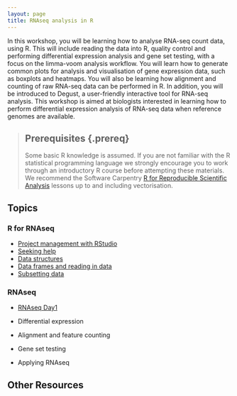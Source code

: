 ```yaml
---
layout: page
title: RNAseq analysis in R
---
```


In this workshop, you will be learning how to analyse RNA-seq count data, using R. This will include reading the data into R, quality control and performing differential expression analysis and gene set testing, with a focus on the limma-voom analysis workflow. You will learn how to generate common plots for analysis and visualisation of gene expression data, such as boxplots and heatmaps. You will also be learning how alignment and counting of raw RNA-seq data can be performed in R. In addition, you will be introduced to Degust, a user-friendly interactive tool for RNA-seq analysis. This workshop is aimed at biologists interested in learning how to perform differential expression analysis of RNA-seq data when reference genomes are available.

> ## Prerequisites {.prereq}
>
> Some basic R knowledge is assumed.
> If you are not familiar with the R statistical programming language we
> strongly encourage you to work through an introductory R course before
> attempting these materials.
> We recommend the Software Carpentry
> [R for Reproducible Scientific Analysis](http://swcarpentry.github.io/r-novice-gapminder/)
> lessons up to and including vectorisation.
>

## Topics

### R for RNAseq

- [Project management with RStudio](01-rstudio-intro.html)
- [Seeking help](03-seeking-help.html)
- [Data structures](04-data-structures-part1.html)
- [Data frames and reading in data](05-data-structures-part2.html)
- [Subsetting data](06-data-subsetting.html)

### RNAseq

- [RNAseq Day1](xx-rnaseq-day1.html)

- Differential expression
- Alignment and feature counting
- Gene set testing
- Applying RNAseq

## Other Resources
